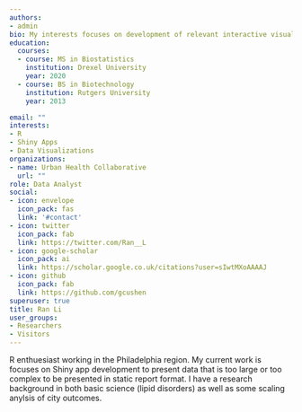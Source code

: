 ```yaml
---
authors:
- admin
bio: My interests focuses on development of relevant interactive visualizations and apps in big data projects.
education:
  courses:
  - course: MS in Biostatistics 
    institution: Drexel University
    year: 2020
  - course: BS in Biotechnology
    institution: Rutgers University
    year: 2013

email: ""
interests:
- R 
- Shiny Apps
- Data Visualizations
organizations:
- name: Urban Health Collaborative
  url: ""
role: Data Analyst
social:
- icon: envelope
  icon_pack: fas
  link: '#contact'
- icon: twitter
  icon_pack: fab
  link: https://twitter.com/Ran__L
- icon: google-scholar
  icon_pack: ai
  link: https://scholar.google.co.uk/citations?user=sIwtMXoAAAAJ
- icon: github
  icon_pack: fab
  link: https://github.com/gcushen
superuser: true
title: Ran Li
user_groups:
- Researchers
- Visitors
---
```


R enthuesiast working in the Philadelphia region. My current work is focuses on Shiny app development to present data that is too large or too complex to be presented in static report format. I have a research background in both basic science (lipid disorders) as well as some scaling anylsis of city outcomes.

